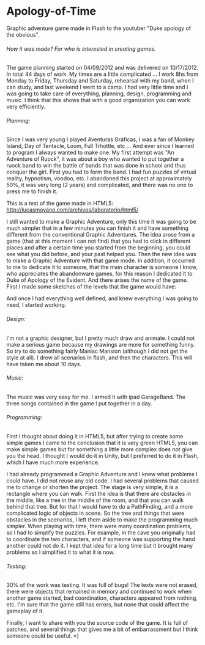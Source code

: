 # Apology-of-Time
Graphic adventure game made in Flash to the youtuber "Duke apology of the obvious".

###### How it was made? For who is interested in creating games.

The game planning started on 04/09/2012 and was delivered on 10/17/2012. In total 44 days of work.
My times are a little complicated ... I work 8hs from Monday to Friday, Thursday and Saturday, rehearsal with my band, when I can study, and last weekend I went to a camp. I had very little time and I was going to take care of everything, planning, design, programming and music.
I think that this shows that with a good organization you can work very efficiently.

###### Planning:
Since I was very young I played Aventuras Gráficas, I was a fan of Monkey Island, Day of Tentacle, Loom, Full Trhottle, etc ... And ever since I learned to program I always wanted to make one.
My first attempt was "An Adventure of Ruock", it was about a boy who wanted to put together a ruock band to win the battle of bands that was done in school and thus conquer the girl. First you had to form the band. I had fun puzzles of virtual reality, hypnotism, voodoo, etc. I abandoned this project at approximately 50%, it was very long (2 years) and complicated, and there was no one to press me to finish it.

This is a test of the game made in HTML5:
http://lucasmoyano.com/archivos/laboratorio/html5/


I still wanted to make a Graphic Adventure, only this time it was going to be much simpler that in a few minutes you can finish it and have something different from the conventional Graphic Adventures.
The idea arose from a game (that at this moment I can not find) that you had to click in different places and after a certain time you started from the beginning, you could see what you did before, and your past helped you.
Then the new idea was to make a Graphic Adventure with that game mode. In addition, it occurred to me to dedicate it to someone, that the main character is someone I know, who appreciates the abandonware games, for this reason I dedicated it to Duke of Apology of the Evident. And there arises the name of the game.
First I made some sketches of the levels that the game would have:


And once I had everything well defined, and knew everything I was going to need, I started working.

###### Design:
I'm not a graphic designer, but I pretty much draw and animate. I could not make a serious game because my drawings are more for something funny. So try to do something fairly Maniac Mansion (although I did not get the style at all). I drew all scenarios in flash, and then the characters. This will have taken me about 10 days.

###### Music:
The music was very easy for me. I armed it with ipad GarageBand. The three songs contained in the game I put together in a day.

###### Programming:
First I thought about doing it in HTML5, but after trying to create some simple games I came to the conclusion that it is very green HTML5, you can make simple games but for something a little more complex does not give you the head. I thought I would do it in Unity, but I preferred to do it in Flash, which I have much more experience.

I had already programmed a Graphic Adventure and I knew what problems I could have. I did not reuse any old code. I had several problems that caused me to change or shorten the project.
The stage is very simple, it is a rectangle where you can walk. First the idea is that there are obstacles in the middle, like a tree in the middle of the room, and that you can walk behind that tree. But for that I would have to do a PathFinding, and a more complicated logic of objects in scene. So the tree and things that were obstacles in the scenarios, I left them aside to make the programming much simpler.
When playing with time, there were many coordination problems, so I had to simplify the puzzles. For example, in the cave you originally had to coordinate the two characters, and if someone was supporting the hand another could not do it. I kept that idea for a long time but it brought many problems so I simplified it to what it is now.

###### Testing:
30% of the work was testing. It was full of bugs! The texts were not erased, there were objects that remained in memory and continued to work when another game started, bad coordination, characters appeared from nothing, etc.
I'm sure that the game still has errors, but none that could affect the gameplay of it.

Finally, I want to share with you the source code of the game.
It is full of patches, and several things that gives me a bit of embarrassment but I think someone could be useful. =)
